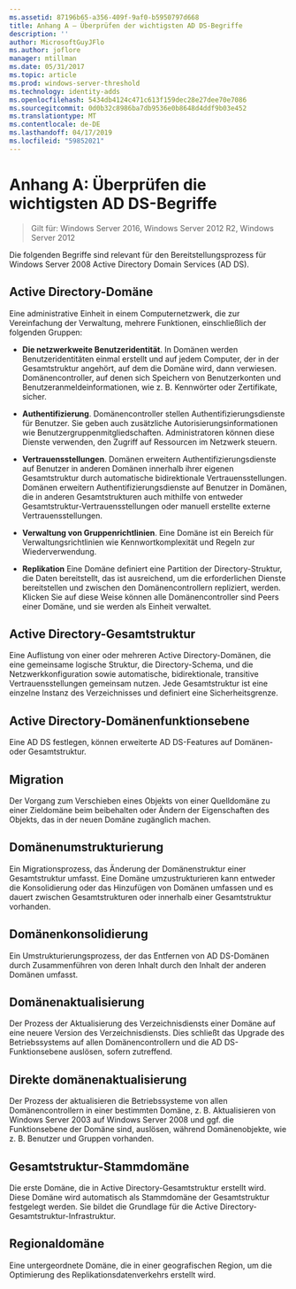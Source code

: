 ```yaml
---
ms.assetid: 87196b65-a356-409f-9af0-b5950797d668
title: Anhang A – Überprüfen der wichtigsten AD DS-Begriffe
description: ''
author: MicrosoftGuyJFlo
ms.author: joflore
manager: mtillman
ms.date: 05/31/2017
ms.topic: article
ms.prod: windows-server-threshold
ms.technology: identity-adds
ms.openlocfilehash: 5434db4124c471c613f159dec28e27dee70e7086
ms.sourcegitcommit: 0d0b32c8986ba7db9536e0b8648d4ddf9b03e452
ms.translationtype: MT
ms.contentlocale: de-DE
ms.lasthandoff: 04/17/2019
ms.locfileid: "59852021"
---
```

# <a name="appendix-a-reviewing-key-ad-ds-terms"></a>Anhang A: Überprüfen die wichtigsten AD DS-Begriffe

>Gilt für: Windows Server 2016, Windows Server 2012 R2, Windows Server 2012

Die folgenden Begriffe sind relevant für den Bereitstellungsprozess für Windows Server 2008 Active Directory Domain Services (AD DS).  
  
## <a name="active-directory-domain"></a>Active Directory-Domäne  
Eine administrative Einheit in einem Computernetzwerk, die zur Vereinfachung der Verwaltung, mehrere Funktionen, einschließlich der folgenden Gruppen:  
  
-   **Die netzwerkweite Benutzeridentität**. In Domänen werden Benutzeridentitäten einmal erstellt und auf jedem Computer, der in der Gesamtstruktur angehört, auf dem die Domäne wird, dann verwiesen. Domänencontroller, auf denen sich Speichern von Benutzerkonten und Benutzeranmeldeinformationen, wie z. B. Kennwörter oder Zertifikate, sicher.  
  
-   **Authentifizierung**. Domänencontroller stellen Authentifizierungsdienste für Benutzer. Sie geben auch zusätzliche Autorisierungsinformationen wie Benutzergruppenmitgliedschaften. Administratoren können diese Dienste verwenden, den Zugriff auf Ressourcen im Netzwerk steuern.  
  
-   **Vertrauensstellungen**. Domänen erweitern Authentifizierungsdienste auf Benutzer in anderen Domänen innerhalb ihrer eigenen Gesamtstruktur durch automatische bidirektionale Vertrauensstellungen. Domänen erweitern Authentifizierungsdienste auf Benutzer in Domänen, die in anderen Gesamtstrukturen auch mithilfe von entweder Gesamtstruktur-Vertrauensstellungen oder manuell erstellte externe Vertrauensstellungen.  
  
-   **Verwaltung von Gruppenrichtlinien**. Eine Domäne ist ein Bereich für Verwaltungsrichtlinien wie Kennwortkomplexität und Regeln zur Wiederverwendung.  
  
-   **Replikation** Eine Domäne definiert eine Partition der Directory-Struktur, die Daten bereitstellt, das ist ausreichend, um die erforderlichen Dienste bereitstellen und zwischen den Domänencontrollern repliziert, werden. Klicken Sie auf diese Weise können alle Domänencontroller sind Peers einer Domäne, und sie werden als Einheit verwaltet.  
  
## <a name="active-directory-forest"></a>Active Directory-Gesamtstruktur  
Eine Auflistung von einer oder mehreren Active Directory-Domänen, die eine gemeinsame logische Struktur, die Directory-Schema, und die Netzwerkkonfiguration sowie automatische, bidirektionale, transitive Vertrauensstellungen gemeinsam nutzen. Jede Gesamtstruktur ist eine einzelne Instanz des Verzeichnisses und definiert eine Sicherheitsgrenze.  
  
## <a name="active-directory-functional-level"></a>Active Directory-Domänenfunktionsebene  
Eine AD DS festlegen, können erweiterte AD DS-Features auf Domänen- oder Gesamtstruktur.  
  
## <a name="migration"></a>Migration  
Der Vorgang zum Verschieben eines Objekts von einer Quelldomäne zu einer Zieldomäne beim beibehalten oder Ändern der Eigenschaften des Objekts, das in der neuen Domäne zugänglich machen.  
  
## <a name="domain-restructure"></a>Domänenumstrukturierung  
Ein Migrationsprozess, das Änderung der Domänenstruktur einer Gesamtstruktur umfasst. Eine Domäne umzustrukturieren kann entweder die Konsolidierung oder das Hinzufügen von Domänen umfassen und es dauert zwischen Gesamtstrukturen oder innerhalb einer Gesamtstruktur vorhanden.  
  
## <a name="domain-consolidation"></a>Domänenkonsolidierung  
Ein Umstrukturierungsprozess, der das Entfernen von AD DS-Domänen durch Zusammenführen von deren Inhalt durch den Inhalt der anderen Domänen umfasst.  
  
## <a name="domain-upgrade"></a>Domänenaktualisierung  
Der Prozess der Aktualisierung des Verzeichnisdiensts einer Domäne auf eine neuere Version des Verzeichnisdiensts. Dies schließt das Upgrade des Betriebssystems auf allen Domänencontrollern und die AD DS-Funktionsebene auslösen, sofern zutreffend.  
  
## <a name="in-place-domain-upgrade"></a>Direkte domänenaktualisierung  
Der Prozess der aktualisieren die Betriebssysteme von allen Domänencontrollern in einer bestimmten Domäne, z. B. Aktualisieren von Windows Server 2003 auf Windows Server 2008 und ggf. die Funktionsebene der Domäne sind, auslösen, während Domänenobjekte, wie z. B. Benutzer und Gruppen vorhanden.  
  
## <a name="forest-root-domain"></a>Gesamtstruktur-Stammdomäne  
Die erste Domäne, die in Active Directory-Gesamtstruktur erstellt wird. Diese Domäne wird automatisch als Stammdomäne der Gesamtstruktur festgelegt werden. Sie bildet die Grundlage für die Active Directory-Gesamtstruktur-Infrastruktur.  
  
## <a name="regional-domain"></a>Regionaldomäne  
Eine untergeordnete Domäne, die in einer geografischen Region, um die Optimierung des Replikationsdatenverkehrs erstellt wird.  
  


